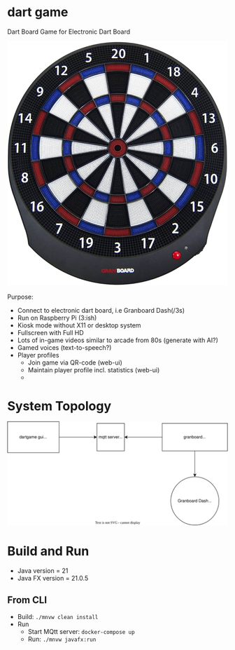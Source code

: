 # dart game
Dart Board Game for Electronic Dart Board 

![Granboard Dash Blue](granboard-dash-blue.jpg "Granboard Dash Blue")

Purpose:
* Connect to electronic dart board, i.e Granboard Dash(/3s)
* Run on Raspberry Pi (3:ish)
* Kiosk mode without X11 or desktop system
* Fullscreen with Full HD
* Lots of in-game videos similar to arcade from 80s (generate with AI?)
* Gamed voices (text-to-speech?)
* Player profiles
  * Join game via QR-code (web-ui)
  * Maintain player profile incl. statistics (web-ui)
  * 

# System Topology
![System Topology](topology.drawio.svg "System Topology")

# Build and Run

* Java version = 21
* Java FX version = 21.0.5

## From CLI
* Build: ```./mnvw clean install```
* Run
  * Start MQtt server: ```docker-compose up```
  * Run: ```./mnvw javafx:run```